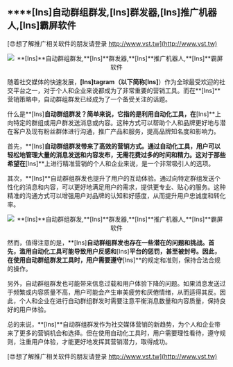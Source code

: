 ## ****[Ins]**自动群组群发,**[Ins]**群发器,**[Ins]**推广机器人,**[Ins]**霸屏软件**

[😍想了解推广相关软件的朋友请登录 http://www.vst.tw](http://www.vst.tw)

 <center><img src="https://vst.tw/MP4/tuiguang/png/2.png" alt="**[Ins]**自动群组群发,**[Ins]**群发器,**[Ins]**推广机器人,**[Ins]**霸屏软件"></center>

随着社交媒体的快速发展，**[Ins]**tagram（以下简称**[Ins]**）作为全球最受欢迎的社交平台之一，对于个人和企业来说都成为了非常重要的营销工具。而在**[Ins]**营销策略中，自动群组群发已经成为了一个备受关注的话题。

什么是**[Ins]**自动群组群发？简单来说，它指的是利用自动化工具，在**[Ins]**上向特定的群组或用户群发送消息或内容。这种方式可以帮助个人和品牌更好地与潜在客户及现有粉丝群体进行沟通，推广产品和服务，提高品牌知名度和影响力。

首先，**[Ins]**自动群组群发带来了高效的营销方式。通过自动化工具，用户可以轻松地管理大量的消息发送和内容发布，无需花费过多的时间和精力。这对于那些希望在**[Ins]**上进行精准营销的个人和企业来说，是一个非常吸引人的选项。

其次，**[Ins]**自动群组群发也提升了用户的互动体验。通过向特定群组发送个性化的消息和内容，可以更好地满足用户的需求，提供更专业、贴心的服务。这种精准的沟通方式可以增强用户对品牌的认知和好感度，从而提升用户忠诚度和转化率。

 <center><img src="https://vst.tw/MP4/tuiguang/png/7.png" alt="**[Ins]**自动群组群发,**[Ins]**群发器,**[Ins]**推广机器人,**[Ins]**霸屏软件"></center>

然而，值得注意的是，**[Ins]**自动群组群发也存在一些潜在的问题和挑战。首先，滥用自动化工具可能导致用户反感和**[Ins]**平台的惩罚，甚至被封号。因此，在使用自动群组群发工具时，用户需要遵守**[Ins]**的规定和准则，保持合法合规的操作。

另外，自动群组群发也可能带来信息过载和用户体验下降的问题。如果消息发送过于频繁或内容质量不高，用户可能会产生审美疲劳和厌倦情绪，从而适得其反。因此，个人和企业在进行自动群组群发时需要注意平衡消息数量和内容质量，保持良好的用户体验。

总的来说，**[Ins]**自动群组群发作为社交媒体营销的新趋势，为个人和企业带来了更多的营销机会和选择。但在使用自动化工具时，用户需要理性看待，遵守规则，注重用户体验，才能更好地发挥其营销潜力，取得成功。

[😍想了解推广相关软件的朋友请登录 http://www.vst.tw](http://www.vst.tw)



